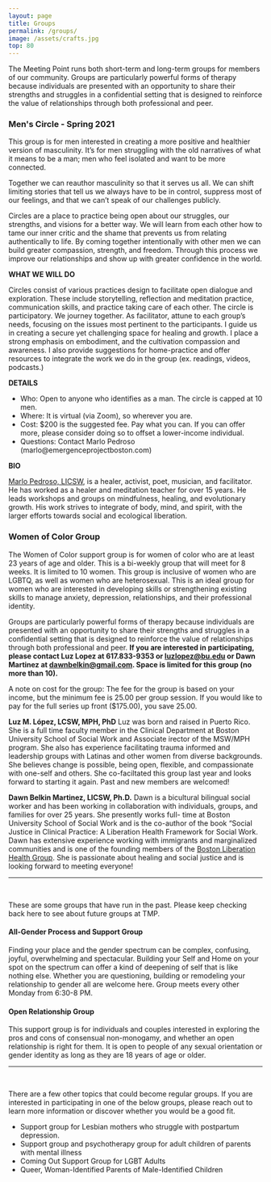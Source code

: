 ```yaml
---
layout: page
title: Groups
permalink: /groups/
image: /assets/crafts.jpg
top: 80
---
```


The Meeting Point runs both short-term and long-term groups for members of our community. Groups are particularly powerful forms of therapy because individuals are presented with an opportunity to share their strengths and struggles in a confidential setting that is designed to reinforce the value of relationships through both professional and peer.

### Men's Circle - Spring 2021
This group is for men interested in creating a more positive and healthier version of masculinity. It’s for men struggling with the old narratives of what it means to be a man; men who feel isolated and want to be more connected.

Together we can reauthor masculinity so that it serves us all. We can shift limiting stories that tell us we always have to be in control, suppress most of our feelings, and that we can’t speak of our challenges publicly.

Circles are a place to practice being open about our struggles, our strengths, and visions for a better way. We will learn from each other how to tame our inner critic and the shame that prevents us from relating authentically to life. By coming together intentionally with other men we can build greater compassion, strength, and freedom. Through this process we improve our relationships and show up with greater confidence in the world.

**WHAT WE WILL DO**

Circles consist of various practices design to facilitate open dialogue and exploration. These include storytelling, reflection and meditation practice, communication skills, and practice taking care of each other. The circle is participatory. We journey together. As facilitator, attune to each
group’s needs, focusing on the issues most pertinent to the participants. I guide us in creating a secure yet challenging space for healing and growth. I place a strong emphasis on embodiment, and the cultivation compassion and awareness. I also provide suggestions for home-practice and offer resources to integrate the work we do in the group (ex. readings, videos, podcasts.)

**DETAILS**

<ul>
<li>Who: Open to anyone who identifies as a man. The circle is capped at 10 men.</li>
  <liLWhen: 4.15.20-6.3.20. Thursday nights. 7:00-8:30p EST. 8-Weeks.</li>
  <li>Where: It is virtual (via Zoom), so wherever you are.</li>
<li>Cost: $200 is the suggested fee. Pay what you can. If you can offer more, please consider doing so to offset a lower-income individual.</li>
  <li>Questions: Contact Marlo Pedroso (marlo@emergenceprojectboston.com)</li>
  </ul>
  

**BIO**

[Marlo Pedroso, LICSW](https://themeetingpoint.github.io/psychotherapy/marlo-pedroso.html), is a healer, activist, poet, musician, and facilitator. He has worked as a healer and meditation teacher for over 15 years. He leads workshops and groups on mindfulness, healing, and evolutionary growth. His work strives to integrate of body, mind, and spirit, with the larger efforts towards social and ecological liberation.

### Women of Color Group
The Women of Color support group is for women of color who are at least 23 years of age and older. This is a bi-weekly group that will meet for 8 weeks. It is limited to 10 women. This group is inclusive of women who are LGBTQ, as well as women who are heterosexual. This is an ideal group for women who are interested in developing skills or strengthening existing skills to manage anxiety, depression, relationships, and their professional identity.

Groups are particularly powerful forms of therapy because individuals are presented with an opportunity to share their strengths and struggles in a confidential setting that is designed to reinforce the value of relationships through both professional and peer. **If you are interested in participating, please contact Luz Lopez at 617.833-9353 or luzlopez@bu.edu or Dawn Martinez at dawnbelkin@gmail.com. Space is limited for this group (no more than 10).**

A note on cost for the group: The fee for the group is based on your income, but the minimum fee is 25.00 per group session. If you would like to pay for the full series up front ($175.00), you save 25.00.

**Luz M. López, LCSW, MPH, PhD**
Luz was born and raised in Puerto Rico. She is a full time faculty member in the Clinical Department at Boston University School of Social Work and Associate irector of the MSW/MPH program. She also has experience facilitating trauma informed and leadership groups with Latinas and other women from diverse backgrounds. She believes change is possible, being open, flexible, and compassionate with one-self and others. She co-faciltated this group last year and looks forward to starting it again. Past and new members are welcomed!

**Dawn Belkin Martinez, LICSW, Ph.D.**
Dawn is a bicultural bilingual social worker and has been working in collaboration with individuals, groups, and families for over 25 years. She presently works full- time at Boston University School of Social Work and is the co-author of the book “Social Justice in Clinical Practice: A Liberation Health Framework for Social Work. Dawn has extensive experience working with immigrants and marginalized communities and is one of the founding members of the [Boston Liberation Health Group](https://www.bostonliberationhealth.org/). She is passionate about healing and social justice and is looking forward to meeting everyone!

---
<br/>

These are some groups that have run in the past. Please keep checking back here to see about future groups at TMP. 

#### All-Gender Process and Support Group
Finding your place and the gender spectrum can be complex, confusing, joyful, overwhelming and spectacular. Building your Self and Home on your spot on the spectrum can offer a kind of deepening of self that is like nothing else. Whether you are questioning, building or remodeling your relationship to gender all are welcome here. Group meets every other Monday from 6:30-8 PM.

#### Open Relationship Group
This support group is for individuals and couples interested in exploring the pros and cons of consensual non-monogamy, and whether an open relationship is right for them. It is open to people of any sexual orientation or gender identity as long as they are 18 years of age or older.

---
<br/>

There are a few other topics that could become regular groups. If you are interested in participating in one of the below groups, please reach out to learn more information or discover whether you would be a good fit.
* Support group for Lesbian mothers who struggle with postpartum depression.
* Support group and psychotherapy group for adult children of parents with mental illness
* Coming Out Support Group for LGBT Adults
* Queer, Woman-Identified Parents of Male-Identified Children
